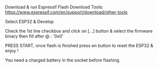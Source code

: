 Download & run Espressif Flash Download Tools:
https://www.espressif.com/en/support/download/other-tools

Select ESP32 & Develop

Check the 1st line checkbox and click on [...] button & select the firmware binary then fill after @ : '0x0'

PRESS START, once flash is finished press en button to reset the ESP32 & enjoy !

You need a charged battery in the socket before flashing.
